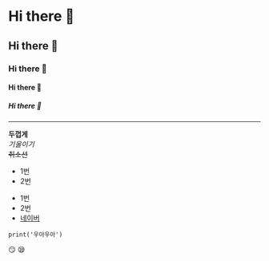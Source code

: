 # Hi there 👋
## Hi there 👋
### Hi there 👋
#### Hi there 👋
##### Hi there 👋
---
**두껍게** <br>
*기울이기* <br>
~~취소선~~ <br>

* 1번
* 2번
- 1번
- 2번
- [네이버](www.naver.com)

```
print('우아우아')
```

:smirk:
:sleepy:

